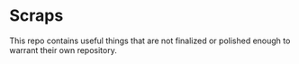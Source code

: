 # Scraps

This repo contains useful things that are not finalized or polished enough to warrant their own repository.



